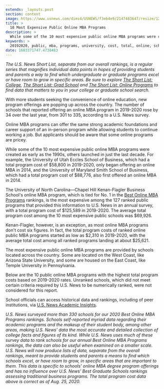 ```yaml
--- 
extends: _layouts.post 
section: content 
image: https://www.usnews.com/dims4/USNEWS/f3eb4e9/2147483647/resize/1200x%3E/quality/85/?url=http%3A%2F%2Fmedia.beam.usnews.com%2F15%2Fef%2F81835dfa4b7082774e0d9c48fc01%2F170302-unckenanflagler-submitted.jpg 
title: > 
  10 Most Expensive Public Online MBA Programs 
description: > 
  While some of the 10 most expensive public online MBA programs were created as early as the 1990s, others launched in just the last decade.1 in the Best Online MBA Programs rankings, is the most expensive among the 127 ranked public programs that provided this information to U.S. News in an annual survey, with a total program cost of $125,589 in 2019-2020.In fact, the total program costs of ranked online public MBA programs started as low as $2,310 in 2019-2020, with the average total cost among all ranked programs landing at about $25,621.The most expensive public online MBA programs are provided by schools located across the country.Below are the 10 public online MBA programs with the highest total program costs based on 2019-2020 rates. 
keywords: > 
  20192020, public, mba, programs, university, cost, total, online, schools, expensive, program 
date: 1603371747.4738483 
--- 
```

<div><p><i>The U.S. News Short List, separate from our overall rankings, is a regular series that magnifies individual data points in hopes of providing students and parents a way to find which undergraduate or graduate programs excel or have room to grow in specific areas. Be sure to explore <a href="http://www.usnews.com/education/best-colleges/the-short-list-college">The Short List: College</a>, <a href="http://www.usnews.com/education/best-graduate-schools/the-short-list-grad-school">The Short List: Grad School</a> and</i> <a href="http://www.usnews.com/education/online-education/the-short-list-online-programs"><i>The Short List: Online Programs</i></a> <i>to find data that matters to you in your college or graduate school search.</i></p><p>With more students seeking the convenience of online education, new program offerings are popping up across the country. The number of schools that reported offering an online MBA program in 2019-2020 rose by 34 over the last year, from 301 to 335, according to a U.S. News survey. </p><p id="ad" class="ad lazy "></p><p>Online MBA programs can offer the same strong academic foundations and career support of an in-person program while allowing students to continue working a job. But applicants should be aware that some online programs are pricey. </p><p>While some of the 10 most expensive public online MBA programs were created as early as the 1990s, others launched in just the last decade. For example, the University of Utah Eccles School of Business, which had a total program cost of $58,800 in 2019-2020, only began offering an online MBA in 2014, and the University of Maryland Smith School of Business, which had a total program cost of $88,776, also first offered an online MBA in 2014.</p><p>The University of North Carolina&#8212;Chapel Hill Kenan-Flagler Business School's online MBA program, which is tied for No. 1 in the <a href="https://www.usnews.com/education/online-education/mba/rankings">Best Online MBA Programs</a> rankings, is the most expensive among the 127 ranked public programs that provided this information to U.S. News in an annual survey, with a total program cost of $125,589 in 2019-2020. The average total program cost among the 10 most expensive public schools was $69,926.</p><p id="ad" class="ad"></p><p>Kenan-Flagler, however, is an exception, as most online MBA programs don't cost six figures. In fact, the total program costs of ranked online public MBA programs started as low as $2,310 in 2019-2020, with the average total cost among all ranked programs landing at about $25,621.</p><p>The most expensive public online MBA programs are provided by schools located across the country. Some are located on the West Coast, like Arizona State University, and some are housed on the East Coast, like Temple University in Pennsylvania. </p><p>Below are the 10 public online MBA programs with the highest total program costs based on 2019-2020 rates. Unranked schools, which did not meet certain criteria required by U.S. News to be numerically ranked, were not considered for this report.</p><p id="ad" class="ad lazy "></p><p>School officials can access historical data and rankings, including of peer institutions, via <a href="https://ai.usnews.com/">U.S. News Academic Insights</a>.</p><p><i>U.S. News surveyed more than 330 schools for our 2020 Best Online MBA Programs rankings. Schools self-reported myriad data regarding their academic programs and the makeup of their student body, among other areas, making U.S. News' data the most accurate and detailed collection of college facts and figures of its kind. While U.S. News uses much of these survey data to rank schools for our annual Best Online MBA Programs rankings, the data can also be useful when examined on a smaller scale. U.S. News will now produce lists of data, separate from the overall rankings, meant to provide students and parents a means to find which schools excel, or have room to grow, in specific areas that are important to them. This data is specific to schools' online MBA degree program offerings and has no influence over U.S. News' Best Graduate Schools rankings assessing traditional business programs. The total program cost data above is correct as of Aug. 25, 2020.</i></p></div>